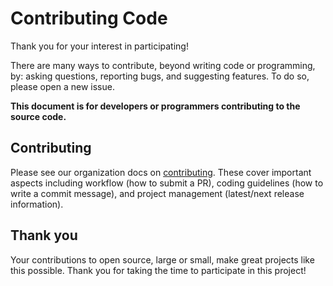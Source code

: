 # Contributing Code

Thank you for your interest in participating!

There are many ways to contribute, beyond writing code or programming, by: asking questions, reporting bugs, and suggesting features. To do so, please open a new issue.

**This document is for developers or programmers contributing to the source code.**

## Contributing

Please see our organization docs on [contributing](https://docs.shabados.com/community/). These cover important aspects including workflow (how to submit a PR), coding guidelines (how to write a commit message), and project management (latest/next release information).

## Thank you

Your contributions to open source, large or small, make great projects like this possible. Thank you for taking the time to participate in this project!

